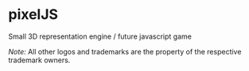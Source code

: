 pixelJS
=======

Small 3D representation engine / future javascript game


*Note:* All other logos and trademarks are the property of the respective trademark owners.
